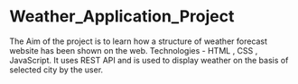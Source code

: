 # Weather_Application_Project

The Aim of the project is to learn how a structure of weather forecast website has been shown on the web.
Technologies - HTML , CSS , JavaScript. 
It uses REST API and is used to display weather on the basis of selected city by the user.
